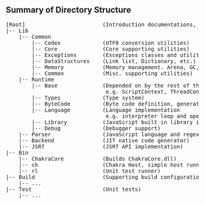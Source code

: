 ## Summary of Directory Structure
<pre>
[Root]                        (Introduction documentations, Jenkins scripts etc.) 
|-- Lib 
    |-- Common 
        |-- Codex             (UTF8 conversion utilities) 
        |-- Core              (Core supporting utilities) 
        |-- Exceptions        (Exceptions classes and utilities) 
        |-- DataStructures    (Link list, Dictionary, etc.) 
        |-- Memory            (Memory management. Arena, GC, etc.) 
        |-- Common            (Misc. supporting utilities) 
    |-- Runtime 
        |-- Base              (Depended on by the rest of the Runtime. 
                               e.g. ScriptContext, ThreadContext)
        |-- Types             (Type system) 
        |-- ByteCode          (Byte code definition, generator and serializer) 
        |-- Language          (Language implementation
                               e.g. interpreter loop and operators supporting running of JavaScript) 
        |-- Library           (JavaScript built in library implementation) 
        |-- Debug             (Debugger support) 
    |-- Parser                (JavaScript language and regex parser) 
    |-- Backend               (JIT native code generator) 
    |-- JSRT                  (JSRT API implementation)
|-- Bin 
    |-- ChakraCore            (Builds ChakraCore.dll) 
    |-- ch                    (Chakra Host, simple host running JavaScript from a file) 
    |-- rl                    (Unit test runner) 
|-- Build                     (Supporting build configuration and scripts) 
    |-- ... 
|-- Test                      (Unit tests) 
    |-- ...
</pre>
